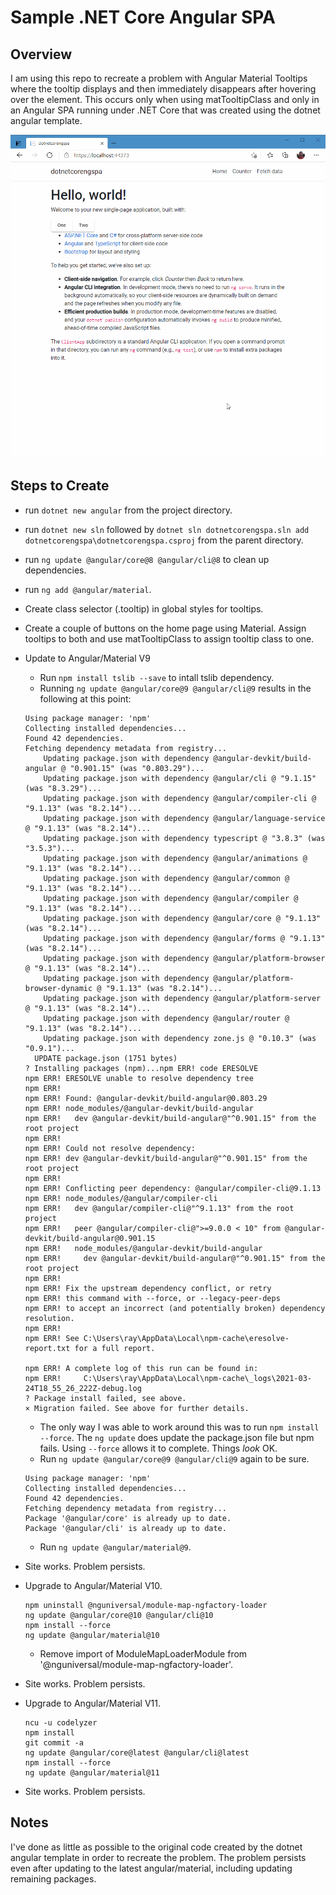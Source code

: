 # Sample .NET Core Angular SPA

## Overview

I am using this repo to recreate a problem with Angular Material Tooltips where the tooltip displays and then immediately disappears after hovering over the element. This occurs only when using matTooltipClass and only in an Angular SPA running under .NET Core that was created using the dotnet angular template.

![Demo](https://github.com/rmegal/media/blob/main/videos/dotnetcorengspa_001.gif)

## Steps to Create
* run `dotnet new angular` from the project directory.
* run `dotnet new sln` followed by `dotnet sln dotnetcorengspa.sln add dotnetcorengspa\dotnetcorengspa.csproj` from the parent directory.
* run `ng update @angular/core@8 @angular/cli@8` to clean up dependencies.
* run `ng add @angular/material`.
* Create class selector (.tooltip) in global styles for tooltips.
* Create a couple of buttons on the home page using Material. Assign tooltips to both and use matTooltipClass to assign tooltip class to one.
* Update to Angular/Material V9
  * Run `npm install tslib --save` to intall tslib dependency.
  * Running `ng update @angular/core@9 @angular/cli@9` results in the following at this point:

  ```
  Using package manager: 'npm'
  Collecting installed dependencies...
  Found 42 dependencies.
  Fetching dependency metadata from registry...
      Updating package.json with dependency @angular-devkit/build-angular @ "0.901.15" (was "0.803.29")...
      Updating package.json with dependency @angular/cli @ "9.1.15" (was "8.3.29")...
      Updating package.json with dependency @angular/compiler-cli @ "9.1.13" (was "8.2.14")...
      Updating package.json with dependency @angular/language-service @ "9.1.13" (was "8.2.14")...
      Updating package.json with dependency typescript @ "3.8.3" (was "3.5.3")...
      Updating package.json with dependency @angular/animations @ "9.1.13" (was "8.2.14")...
      Updating package.json with dependency @angular/common @ "9.1.13" (was "8.2.14")...
      Updating package.json with dependency @angular/compiler @ "9.1.13" (was "8.2.14")...
      Updating package.json with dependency @angular/core @ "9.1.13" (was "8.2.14")...
      Updating package.json with dependency @angular/forms @ "9.1.13" (was "8.2.14")...
      Updating package.json with dependency @angular/platform-browser @ "9.1.13" (was "8.2.14")...
      Updating package.json with dependency @angular/platform-browser-dynamic @ "9.1.13" (was "8.2.14")...
      Updating package.json with dependency @angular/platform-server @ "9.1.13" (was "8.2.14")...
      Updating package.json with dependency @angular/router @ "9.1.13" (was "8.2.14")...
      Updating package.json with dependency zone.js @ "0.10.3" (was "0.9.1")...
    UPDATE package.json (1751 bytes)
  ? Installing packages (npm)...npm ERR! code ERESOLVE
  npm ERR! ERESOLVE unable to resolve dependency tree
  npm ERR!
  npm ERR! Found: @angular-devkit/build-angular@0.803.29
  npm ERR! node_modules/@angular-devkit/build-angular
  npm ERR!   dev @angular-devkit/build-angular@"^0.901.15" from the root project
  npm ERR!
  npm ERR! Could not resolve dependency:
  npm ERR! dev @angular-devkit/build-angular@"^0.901.15" from the root project
  npm ERR!
  npm ERR! Conflicting peer dependency: @angular/compiler-cli@9.1.13
  npm ERR! node_modules/@angular/compiler-cli
  npm ERR!   dev @angular/compiler-cli@"^9.1.13" from the root project
  npm ERR!   peer @angular/compiler-cli@">=9.0.0 < 10" from @angular-devkit/build-angular@0.901.15
  npm ERR!   node_modules/@angular-devkit/build-angular
  npm ERR!     dev @angular-devkit/build-angular@"^0.901.15" from the root project
  npm ERR!
  npm ERR! Fix the upstream dependency conflict, or retry
  npm ERR! this command with --force, or --legacy-peer-deps
  npm ERR! to accept an incorrect (and potentially broken) dependency resolution.
  npm ERR!
  npm ERR! See C:\Users\ray\AppData\Local\npm-cache\eresolve-report.txt for a full report.

  npm ERR! A complete log of this run can be found in:
  npm ERR!     C:\Users\ray\AppData\Local\npm-cache\_logs\2021-03-24T18_55_26_222Z-debug.log
  ? Package install failed, see above.
  × Migration failed. See above for further details.
  ```

  * The only way I was able to work around this was to run `npm install --force`. The `ng update` does update the package.json file but npm fails. Using `--force` allows it to complete. Things *look* OK.
  * Run `ng update @angular/core@9 @angular/cli@9` again to be sure.

  ```
  Using package manager: 'npm'
  Collecting installed dependencies...
  Found 42 dependencies.
  Fetching dependency metadata from registry...
  Package '@angular/core' is already up to date.
  Package '@angular/cli' is already up to date.
  ```

  * Run `ng update @angular/material@9`.
* Site works. Problem persists.
* Upgrade to Angular/Material V10.
  ```
  npm uninstall @nguniversal/module-map-ngfactory-loader
  ng update @angular/core@10 @angular/cli@10
  npm install --force
  ng update @angular/material@10
  ```
  * Remove import of ModuleMapLoaderModule from '@nguniversal/module-map-ngfactory-loader'.
* Site works. Problem persists.
* Upgrade to Angular/Material V11.
  ```
  ncu -u codelyzer
  npm install
  git commit -a
  ng update @angular/core@latest @angular/cli@latest
  npm install --force
  ng update @angular/material@11
  ```
* Site works. Problem persists.


## Notes

I've done as little as possible to the original code created by the dotnet angular template in order to recreate the problem. The problem persists even after updating to the latest angular/material, including updating remaining packages.
